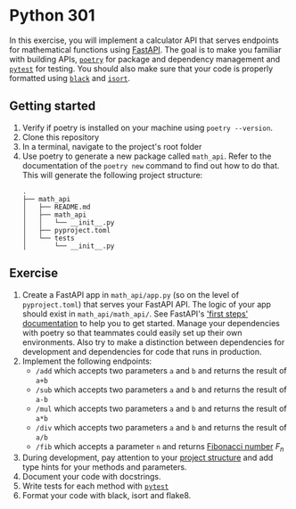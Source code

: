 # Python 301

In this exercise, you will implement a calculator API that serves endpoints for mathematical functions using [FastAPI](https://fastapi.tiangolo.com/). The goal is to make you familiar with building APIs, [`poetry`](https://python-poetry.org/) for package and dependency management and [`pytest`](https://pytest.org) for testing. You should also make sure that your code is properly formatted using [`black`](https://github.com/psf/black) and [`isort`](https://pycqa.github.io/isort/).


## Getting started

1. Verify if poetry is installed on your machine using `poetry --version`.
2. Clone this repository
3. In a terminal, navigate to the project's root folder
4. Use poetry to generate a new package called `math_api`. Refer to the documentation of the `poetry new` command to find out how to do that. This will generate the following project structure:
    ```
    .
    ├── math_api
    │   ├── README.md
    │   ├── math_api
    │   │   └── __init__.py
    │   ├── pyproject.toml
    │   └── tests
    │       └── __init__.py
    ```

## Exercise

1. Create a FastAPI app in `math_api/app.py` (so on the level of `pyproject.toml`) that serves your FastAPI API. The logic of your app should exist in `math_api/math_api/`. See FastAPI's ['first steps' documentation](https://fastapi.tiangolo.com/tutorial/first-steps/) to help you to get started. Manage your dependencies with poetry so that teammates could easily set up their own environments. Also try to make a distinction between dependencies for development and dependencies for code that runs in production.
2. Implement the following endpoints:
   - `/add` which accepts two parameters `a` and `b` and returns the result of `a+b`
   - `/sub` which accepts two parameters `a` and `b` and returns the result of `a-b`
   - `/mul` which accepts two parameters `a` and `b` and returns the result of `a*b`
   - `/div` which accepts two parameters `a` and `b` and returns the result of `a/b`
   - `/fib` which accepts a parameter `n` and returns [Fibonacci number](https://en.wikipedia.org/wiki/Fibonacci_sequence) $F_n$
3. During development, pay attention to your [project structure](https://fastapi.tiangolo.com/tutorial/bigger-applications/) and add type hints for your methods and parameters.
5. Document your code with docstrings.
6. Write tests for each method with [`pytest`](https://pytest.org)
7. Format your code with black, isort and flake8.
